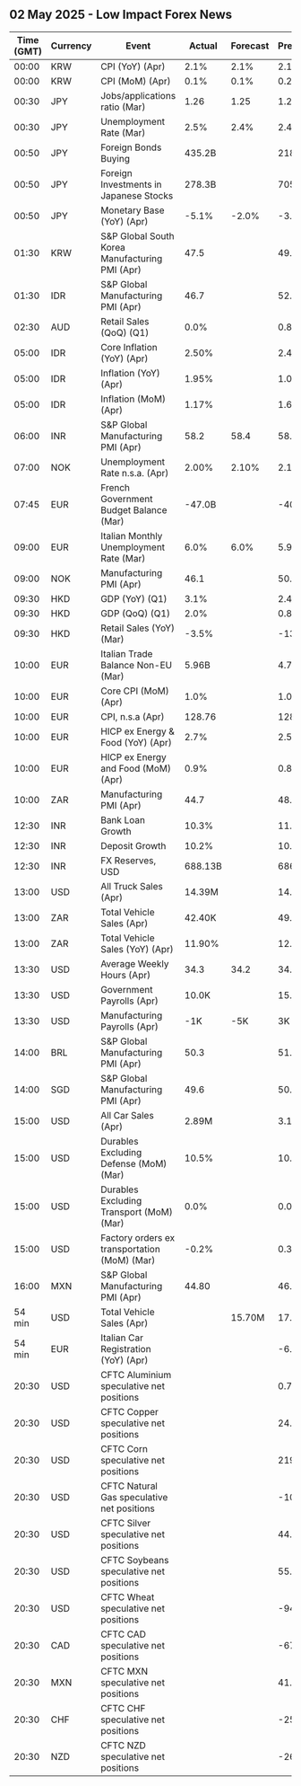 ## 02 May 2025 - Low Impact Forex News

| Time (GMT) | Currency | Event | Actual | Forecast | Previous |
|------|----------|-------|--------|----------|----------|
| 00:00 | KRW | CPI (YoY) (Apr) | 2.1% | 2.1% | 2.1% |
| 00:00 | KRW | CPI (MoM) (Apr) | 0.1% | 0.1% | 0.2% |
| 00:30 | JPY | Jobs/applications ratio (Mar) | 1.26 | 1.25 | 1.24 |
| 00:30 | JPY | Unemployment Rate (Mar) | 2.5% | 2.4% | 2.4% |
| 00:50 | JPY | Foreign Bonds Buying | 435.2B |  | 218.2B |
| 00:50 | JPY | Foreign Investments in Japanese Stocks | 278.3B |  | 705.6B |
| 00:50 | JPY | Monetary Base (YoY) (Apr) | -5.1% | -2.0% | -3.2% |
| 01:30 | KRW | S&P Global South Korea Manufacturing PMI (Apr) | 47.5 |  | 49.1 |
| 01:30 | IDR | S&P Global Manufacturing PMI (Apr) | 46.7 |  | 52.4 |
| 02:30 | AUD | Retail Sales (QoQ) (Q1) | 0.0% |  | 0.8% |
| 05:00 | IDR | Core Inflation (YoY) (Apr) | 2.50% |  | 2.48% |
| 05:00 | IDR | Inflation (YoY) (Apr) | 1.95% |  | 1.03% |
| 05:00 | IDR | Inflation (MoM) (Apr) | 1.17% |  | 1.65% |
| 06:00 | INR | S&P Global Manufacturing PMI (Apr) | 58.2 | 58.4 | 58.1 |
| 07:00 | NOK | Unemployment Rate n.s.a. (Apr) | 2.00% | 2.10% | 2.10% |
| 07:45 | EUR | French Government Budget Balance (Mar) | -47.0B |  | -40.3B |
| 09:00 | EUR | Italian Monthly Unemployment Rate (Mar) | 6.0% | 6.0% | 5.9% |
| 09:00 | NOK | Manufacturing PMI (Apr) | 46.1 |  | 50.1 |
| 09:30 | HKD | GDP (YoY) (Q1) | 3.1% |  | 2.4% |
| 09:30 | HKD | GDP (QoQ) (Q1) | 2.0% |  | 0.8% |
| 09:30 | HKD | Retail Sales (YoY) (Mar) | -3.5% |  | -13.0% |
| 10:00 | EUR | Italian Trade Balance Non-EU (Mar) | 5.96B |  | 4.71B |
| 10:00 | EUR | Core CPI (MoM) (Apr) | 1.0% |  | 1.0% |
| 10:00 | EUR | CPI, n.s.a (Apr) | 128.76 |  | 128.04 |
| 10:00 | EUR | HICP ex Energy & Food (YoY) (Apr) | 2.7% |  | 2.5% |
| 10:00 | EUR | HICP ex Energy and Food (MoM) (Apr) | 0.9% |  | 0.8% |
| 10:00 | ZAR | Manufacturing PMI (Apr) | 44.7 |  | 48.7 |
| 12:30 | INR | Bank Loan Growth | 10.3% |  | 11.0% |
| 12:30 | INR | Deposit Growth | 10.2% |  | 10.1% |
| 12:30 | INR | FX Reserves, USD | 688.13B |  | 686.15B |
| 13:00 | USD | All Truck Sales (Apr) | 14.39M |  | 14.67M |
| 13:00 | ZAR | Total Vehicle Sales (Apr) | 42.40K |  | 49.46K |
| 13:00 | ZAR | Total Vehicle Sales (YoY) (Apr) | 11.90% |  | 12.50% |
| 13:30 | USD | Average Weekly Hours (Apr) | 34.3 | 34.2 | 34.3 |
| 13:30 | USD | Government Payrolls (Apr) | 10.0K |  | 15.0K |
| 13:30 | USD | Manufacturing Payrolls (Apr) | -1K | -5K | 3K |
| 14:00 | BRL | S&P Global Manufacturing PMI (Apr) | 50.3 |  | 51.8 |
| 14:00 | SGD | S&P Global Manufacturing PMI (Apr) | 49.6 |  | 50.6 |
| 15:00 | USD | All Car Sales (Apr) | 2.89M |  | 3.16M |
| 15:00 | USD | Durables Excluding Defense (MoM) (Mar) | 10.5% |  | 10.4% |
| 15:00 | USD | Durables Excluding Transport (MoM) (Mar) | 0.0% |  | 0.0% |
| 15:00 | USD | Factory orders ex transportation (MoM) (Mar) | -0.2% |  | 0.3% |
| 16:00 | MXN | S&P Global Manufacturing PMI (Apr) | 44.80 |  | 46.50 |
| 54 min | USD | Total Vehicle Sales (Apr) |  | 15.70M | 17.77M |
| 54 min | EUR | Italian Car Registration (YoY) (Apr) |  |  | -6.2% |
| 20:30 | USD | CFTC Aluminium speculative net positions |  |  | 0.7K |
| 20:30 | USD | CFTC Copper speculative net positions |  |  | 24.8K |
| 20:30 | USD | CFTC Corn speculative net positions |  |  | 219.8K |
| 20:30 | USD | CFTC Natural Gas speculative net positions |  |  | -104.1K |
| 20:30 | USD | CFTC Silver speculative net positions |  |  | 44.7K |
| 20:30 | USD | CFTC Soybeans speculative net positions |  |  | 55.7K |
| 20:30 | USD | CFTC Wheat speculative net positions |  |  | -94.0K |
| 20:30 | CAD | CFTC CAD speculative net positions |  |  | -67.2K |
| 20:30 | MXN | CFTC MXN speculative net positions |  |  | 41.2K |
| 20:30 | CHF | CFTC CHF speculative net positions |  |  | -25.5K |
| 20:30 | NZD | CFTC NZD speculative net positions |  |  | -26.9K |
